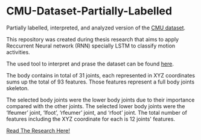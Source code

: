 # CMU-Dataset-Partially-Labelled
Partially labelled, interpreted, and analyzed version of the [CMU dataset](http://mocap.cs.cmu.edu/).

This repository was created during thesis research that aims to apply Reccurrent Neural network (RNN) specially LSTM to classify motion activities.

The used tool to interpret and prase the dataset can be found [here](https://github.com/CalciferZh/AMCParser/).

The body contains in total of 31 joints, each represented in XYZ coordinates sums up the total of 93 features. Those features represent a full body joints skeleton.

The selected body joints were the lower body joints due to their importance compared with the other joints. The selected lower body joints were the ‘lfeumer’ joint, ‘lfoot’, ‘rfeumer’ joint, and ‘rfoot’ joint. The total number of features including the XYZ coordinate for each is 12 joints' features.

[Read The Research Here!](https://www.researchgate.net/project/Recurrent-Neural-Network-Applied-to-Motion-Captured-Data)

